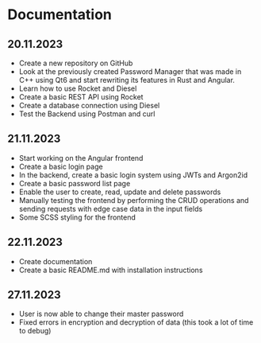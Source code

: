# Documentation

## 20.11.2023

- Create a new repository on GitHub
- Look at the previously created Password Manager that was made in C++ using Qt6 and start rewriting its features in
  Rust and Angular.
- Learn how to use Rocket and Diesel
- Create a basic REST API using Rocket
- Create a database connection using Diesel
- Test the Backend using Postman and curl

## 21.11.2023

- Start working on the Angular frontend
- Create a basic login page
- In the backend, create a basic login system using JWTs and Argon2id
- Create a basic password list page
- Enable the user to create, read, update and delete passwords
- Manually testing the frontend by performing the CRUD operations and sending requests with edge case data in the input
  fields
- Some SCSS styling for the frontend

## 22.11.2023

- Create documentation
- Create a basic README.md with installation instructions

## 27.11.2023

- User is now able to change their master password
- Fixed errors in encryption and decryption of data (this took a lot of time to debug)